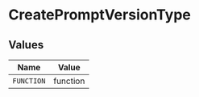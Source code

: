 # CreatePromptVersionType


## Values

| Name       | Value      |
| ---------- | ---------- |
| `FUNCTION` | function   |